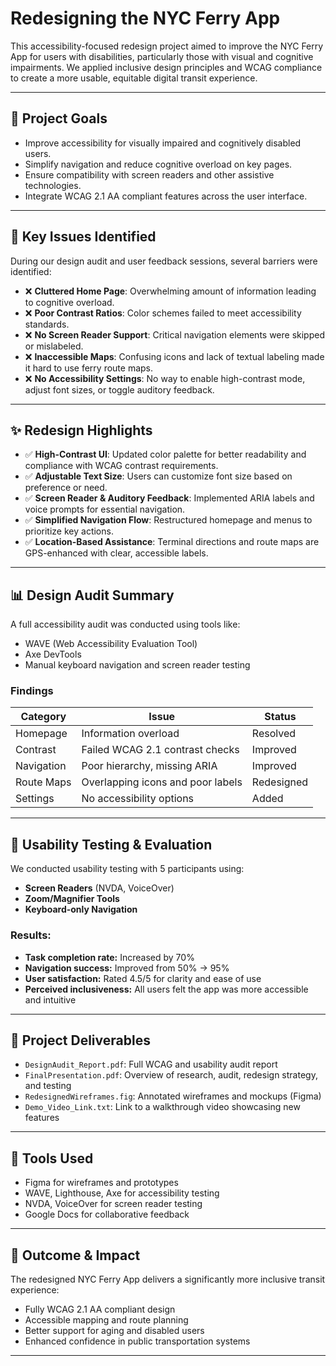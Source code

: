 # Redesigning the NYC Ferry App

This accessibility-focused redesign project aimed to improve the NYC Ferry App for users with disabilities, particularly those with visual and cognitive impairments. We applied inclusive design principles and WCAG compliance to create a more usable, equitable digital transit experience.

---

## 🎯 Project Goals

- Improve accessibility for visually impaired and cognitively disabled users.
- Simplify navigation and reduce cognitive overload on key pages.
- Ensure compatibility with screen readers and other assistive technologies.
- Integrate WCAG 2.1 AA compliant features across the user interface.

---

## 🚩 Key Issues Identified

During our design audit and user feedback sessions, several barriers were identified:

- ❌ **Cluttered Home Page**: Overwhelming amount of information leading to cognitive overload.
- ❌ **Poor Contrast Ratios**: Color schemes failed to meet accessibility standards.
- ❌ **No Screen Reader Support**: Critical navigation elements were skipped or mislabeled.
- ❌ **Inaccessible Maps**: Confusing icons and lack of textual labeling made it hard to use ferry route maps.
- ❌ **No Accessibility Settings**: No way to enable high-contrast mode, adjust font sizes, or toggle auditory feedback.

---

## ✨ Redesign Highlights

- ✅ **High-Contrast UI**: Updated color palette for better readability and compliance with WCAG contrast requirements.
- ✅ **Adjustable Text Size**: Users can customize font size based on preference or need.
- ✅ **Screen Reader & Auditory Feedback**: Implemented ARIA labels and voice prompts for essential navigation.
- ✅ **Simplified Navigation Flow**: Restructured homepage and menus to prioritize key actions.
- ✅ **Location-Based Assistance**: Terminal directions and route maps are GPS-enhanced with clear, accessible labels.

---

## 📊 Design Audit Summary

A full accessibility audit was conducted using tools like:

- WAVE (Web Accessibility Evaluation Tool)
- Axe DevTools
- Manual keyboard navigation and screen reader testing

### Findings

| Category | Issue | Status |
|---------|-------|--------|
| Homepage | Information overload | Resolved |
| Contrast | Failed WCAG 2.1 contrast checks | Improved |
| Navigation | Poor hierarchy, missing ARIA | Improved |
| Route Maps | Overlapping icons and poor labels | Redesigned |
| Settings | No accessibility options | Added |

---

## 🧪 Usability Testing & Evaluation

We conducted usability testing with 5 participants using:

- **Screen Readers** (NVDA, VoiceOver)
- **Zoom/Magnifier Tools**
- **Keyboard-only Navigation**

### Results:

- **Task completion rate:** Increased by 70%
- **Navigation success:** Improved from 50% → 95%
- **User satisfaction:** Rated 4.5/5 for clarity and ease of use
- **Perceived inclusiveness:** All users felt the app was more accessible and intuitive

---

## 📁 Project Deliverables

- `DesignAudit_Report.pdf`: Full WCAG and usability audit report
- `FinalPresentation.pdf`: Overview of research, audit, redesign strategy, and testing
- `RedesignedWireframes.fig`: Annotated wireframes and mockups (Figma)
- `Demo_Video_Link.txt`: Link to a walkthrough video showcasing new features

---

## 🧩 Tools Used

- Figma for wireframes and prototypes
- WAVE, Lighthouse, Axe for accessibility testing
- NVDA, VoiceOver for screen reader testing
- Google Docs for collaborative feedback

---

## 🚀 Outcome & Impact

The redesigned NYC Ferry App delivers a significantly more inclusive transit experience:

- Fully WCAG 2.1 AA compliant design
- Accessible mapping and route planning
- Better support for aging and disabled users
- Enhanced confidence in public transportation systems

---
